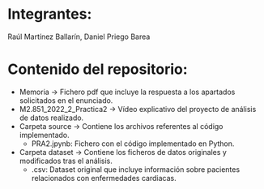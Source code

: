 # Integrantes: 
Raúl Martínez Ballarín, Daniel Priego Barea

# Contenido del repositorio:
  * Memoria -> Fichero pdf que incluye la respuesta a los apartados solicitados en el enunciado.
  * M2.851_2022_2_Practica2 -> Vídeo explicativo del proyecto de análisis de datos realizado.
  * Carpeta source -> Contiene los archivos referentes al código implementado.
       - PRA2.jpynb: Fichero con el código implementado en Python.
  * Carpeta dataset -> Contiene los ficheros de datos originales y modificados tras el análisis.
      - .csv: Dataset original que incluye información sobre pacientes relacionados con enfermedades cardiacas.
